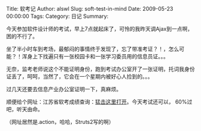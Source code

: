 Title: 软考记
Author: alswl
Slug: soft-test-in-mind
Date: 2009-05-23 00:00:00
Tags: 
Category: 日记
Summary: 

今天参加软件设计师的考试，早上7点就起床了，可怜的我昨天调Ajax到一点啊，困的不行了。

坐了半小时车到考场，最郁闷的事情终于发现了，忘了带准考证？！，怎么可能？！浑身上下找遍只有一张校园卡和一张学习委员用的信息员证。。。

无奈，监考老师说这个不能证明身份，跑到考试办公室开了一张证明，托词我身份证丢了，呵呵，当然了，它会在一个星期内被好心人捡到的。。。

过几天还要去信息产业办公室证明一下，真麻烦。

顺便给个网址：江苏省软考成绩查询：[猛击这里打开](http://www.jsit.gov.cn/xxcycx/query.action)。今天考试还可以，
60%过吧，听天由命。

（网址居然是.action，哈哈，Struts2写的啊）

